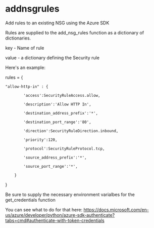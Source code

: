 # addnsgrules
Add rules to an existing NSG using the Azure SDK

Rules are supplied to the add_nsg_rules function as a dictionary of dictionaries.

key - Name of rule

value - a dictionary defining the Security rule

Here's an example:

rules = {

    "allow-http-in" : {
    
            'access':SecurityRuleAccess.allow,
            
            'description':'Allow HTTP In',
            
            'destination_address_prefix':'*',
            
            'destination_port_range':'80',
            
            'direction':SecurityRuleDirection.inbound,
            
            'priority':120,
            
            'protocol':SecurityRuleProtocol.tcp,
            
            'source_address_prefix':'*',
            
            'source_port_range':'*',
            
        }
        
}

Be sure to supply the necessary environment varialbes for the get_credentials function

You can see what to do for that here:
https://docs.microsoft.com/en-us/azure/developer/python/azure-sdk-authenticate?tabs=cmd#authenticate-with-token-credentials
